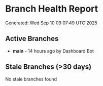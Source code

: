 # Branch Health Report
Generated: Wed Sep 10 09:07:49 UTC 2025

## Active Branches
- **main** - 14 hours ago by Dashboard Bot

## Stale Branches (>30 days)
No stale branches found
